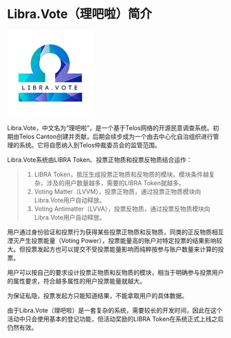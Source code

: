 # Libra.Vote（理吧啦）简介

![](https://raw.githubusercontent.com/Telos-Canton/TelosCanton-Docs/master/images/Libra.Vote-Logo-200X200.png)

Libra.Vote，中文名为“理吧啦”，是一个基于Telos网络的开源民意调查系统。初期由Telos Canton创建并贡献，后期会续步成为一个由去中心化自治组织进行管理的系统。它将自愿纳入到Telos仲裁委员会的监管范围。

Libra.Vote系统由LIBRA Token、投票正物质和投票反物质结合运作：

> 1. LIBRA Token，抵压生成投票正物质和反物质的模块。模块条件越复杂，涉及的用户数量越多，需要的LIBRA Token就越多。
> 2. Voting Matter（LVVM），投票正物质，通过投票正物质模块向Libra.Vote用户自动释放。
> 3. Voting Antimatter（LVVA），投票反物质，通过投票反物质模块向Libra.Vote用户自动释放。

用户通过身份验证和投票行为获得某些投票正物质和反物质，同类的正反物质相互湮灭产生投票能量（Voting Power），投票能量高的账户对特定投票的结果影响较大。但投票发起方也可以提交不受投票能量影响而纯粹按参与账户数量来计算的投票。

用户可以按自己的要求设计投票正物质和反物质的模块，相当于明确参与投票用户的属性要求，符合越多属性的用户投票能量就越大。

为保证私隐，投票发起方只能知道结果，不能拿取用户的具体数据。

由于Libra.Vote（理吧啦）是一套复杂的系统，需要较长的开发时间，因此在这个活动中只会使用基本的登记功能，但活动奖励的LIBRA Token在系统正式上线之后仍然有效。

